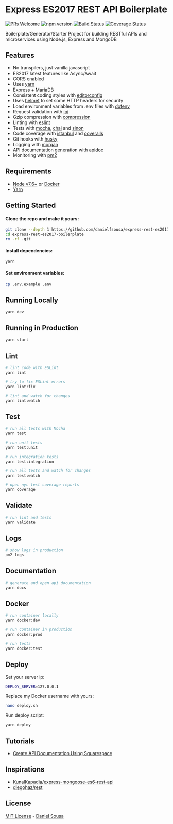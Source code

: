# Express ES2017 REST API Boilerplate
[![PRs Welcome](https://img.shields.io/badge/PRs-welcome-brightgreen.svg?style=flat-square)](http://makeapullrequest.com) [![npm version](https://badge.fury.io/js/express-rest-es2017-boilerplate.svg)](https://badge.fury.io/js/express-rest-es2017-boilerplate) [![Build Status](https://travis-ci.org/danielfsousa/express-rest-es2017-boilerplate.svg?branch=master)](https://travis-ci.org/danielfsousa/express-rest-es2017-boilerplate) [![Coverage Status](https://coveralls.io/repos/github/danielfsousa/express-rest-es2017-boilerplate/badge.svg?branch=master)](https://coveralls.io/github/danielfsousa/express-rest-es2017-boilerplate?branch=master)

Boilerplate/Generator/Starter Project for building RESTful APIs and microservices using Node.js, Express and MongoDB

## Features

 - No transpilers, just vanilla javascript
 - ES2017 latest features like Async/Await
 - CORS enabled
 - Uses [yarn](https://yarnpkg.com)
 - Express + MariaDB
 - Consistent coding styles with [editorconfig](http://editorconfig.org)
 - Uses [helmet](https://github.com/helmetjs/helmet) to set some HTTP headers for security
 - Load environment variables from .env files with [dotenv](https://github.com/rolodato/dotenv-safe)
 - Request validation with [joi](https://github.com/hapijs/joi)
 - Gzip compression with [compression](https://github.com/expressjs/compression)
 - Linting with [eslint](http://eslint.org)
 - Tests with [mocha](https://mochajs.org), [chai](http://chaijs.com) and [sinon](http://sinonjs.org)
 - Code coverage with [istanbul](https://istanbul.js.org) and [coveralls](https://coveralls.io)
 - Git hooks with [husky](https://github.com/typicode/husky) 
 - Logging with [morgan](https://github.com/expressjs/morgan)
 - API documentation generation with [apidoc](http://apidocjs.com)
 - Monitoring with [pm2](https://github.com/Unitech/pm2)

## Requirements

 - [Node v7.6+](https://nodejs.org/en/download/current/) or [Docker](https://www.docker.com/)
 - [Yarn](https://yarnpkg.com/en/docs/install)

## Getting Started

#### Clone the repo and make it yours:

```bash
git clone --depth 1 https://github.com/danielfsousa/express-rest-es2017-boilerplate
cd express-rest-es2017-boilerplate
rm -rf .git
```

#### Install dependencies:

```bash
yarn
```

#### Set environment variables:

```bash
cp .env.example .env
```

## Running Locally

```bash
yarn dev
```

## Running in Production

```bash
yarn start
```

## Lint

```bash
# lint code with ESLint
yarn lint

# try to fix ESLint errors
yarn lint:fix

# lint and watch for changes
yarn lint:watch
```

## Test

```bash
# run all tests with Mocha
yarn test

# run unit tests
yarn test:unit

# run integration tests
yarn test:integration

# run all tests and watch for changes
yarn test:watch

# open nyc test coverage reports
yarn coverage
```

## Validate

```bash
# run lint and tests
yarn validate
```

## Logs

```bash
# show logs in production
pm2 logs
```

## Documentation

```bash
# generate and open api documentation
yarn docs
```

## Docker

```bash
# run container locally
yarn docker:dev

# run container in production
yarn docker:prod

# run tests
yarn docker:test
```

## Deploy

Set your server ip:

```bash
DEPLOY_SERVER=127.0.0.1
```

Replace my Docker username with yours:

```bash
nano deploy.sh
```

Run deploy script:

```bash
yarn deploy
```

## Tutorials
 - [Create API Documentation Using Squarespace](https://selfaware.blog/home/2018/6/23/api-documentation)

## Inspirations

 - [KunalKapadia/express-mongoose-es6-rest-api](https://github.com/KunalKapadia/express-mongoose-es6-rest-api)
 - [diegohaz/rest](https://github.com/diegohaz/rest)

## License

[MIT License](README.md) - [Daniel Sousa](https://github.com/danielfsousa)
